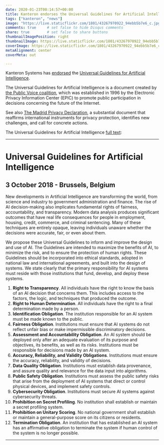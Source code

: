 ```yaml
---
date: 2020-01-23T00:14:57+00:00
title: Kanteron endorses the Universal Guidelines for Artificial Intelligence
tags: ["kanteron", "news"]
image: "https://live.staticflickr.com/1801/43267970922_94ebb5b7e6_c.jpg"
comments: true     # set false to hide Disqus comments  
share: true        # set false to share buttons
thumbnailImagePosition: right
thumbnailImage: https://live.staticflickr.com/1801/43267970922_94ebb5b7e6_c.jpg
coverImage: https://live.staticflickr.com/1801/43267970922_94ebb5b7e6_c.jpg
metaAlignment: center
coverMeta: out

---
```


Kanteron Systems has [endorsed](https://thepublicvoice.org/AI-universal-guidelines/endorsement/) the [Universal Guidelines for Artificial Intelligence](https://thepublicvoice.org/ai-universal-guidelines/).

<!--more-->

The Universal Guidelines for Artificial Intelligence is a document created by [the Public Voice coalition](https://thepublicvoice.org), which was established in 1996 by the Electronic Privacy Information Center (EPIC) to promote public participation in decisions concerning the future of the Internet.

See also [The Madrid Privacy Declaration](https://thepublicvoice.org/madrid-declaration/), a substantial document that reaffirms international instruments for privacy protection, identifies new challenges, and call for concrete actions.

The Universal Guidelines for Artificial Intelligence [full text](https://thepublicvoice.org/ai-universal-guidelines/):

---

# Universal Guidelines for Artificial Intelligence
## 3 October 2018 - Brussels, Belgium

New developments in Artificial Intelligence are transforming the world, from science and industry to government administration and finance. The rise of AI decision-making also implicates fundamental rights of fairness, accountability, and transparency. Modern data analysis produces significant outcomes that have real life consequences for people in employment, housing, credit, commerce, and criminal sentencing. Many of these techniques are entirely opaque, leaving individuals unaware whether the decisions were accurate, fair, or even about them.

We propose these Universal Guidelines to inform and improve the design and use of AI. The Guidelines are intended to maximize the benefits of AI, to minimize the risk, and to ensure the protection of human rights. These Guidelines should be incorporated into ethical standards, adopted in national law and international agreements, and built into the design of systems.  We state clearly that the primary responsibility for AI systems must reside with those institutions that fund, develop, and deploy these systems.

1. **Right to Transparency**. All individuals have the right to know the basis of an AI decision that concerns them. This includes access to the factors, the logic, and techniques that produced the outcome.
2. **Right to Human Determination**. All individuals have the right to a final determination made by a person.
3. **Identification Obligation**. The institution responsible for an AI system must be made known to the public.
4. **Fairness Obligation**. Institutions must ensure that AI systems do not reflect unfair bias or make impermissible discriminatory decisions.
5. **Assessment and Accountability Obligation**. An AI system should be deployed only after an adequate evaluation of its purpose and objectives, its benefits, as well as its risks. Institutions must be responsible for decisions made by an AI system.
6. **Accuracy, Reliability, and Validity Obligations**. Institutions must ensure the accuracy, reliability, and validity of decisions.
7. **Data Quality Obligation**. Institutions must establish data provenance, and assure quality and relevance for the data input into algorithms.
8. **Public Safety Obligation**. Institutions must assess the public safety risks that arise from the deployment of AI systems that direct or control physical devices, and implement safety controls.
9. **Cybersecurity Obligation**. Institutions must secure AI systems against cybersecurity threats.
10. **Prohibition on Secret Profiling**. No institution shall establish or maintain a secret profiling system.
11. **Prohibition on Unitary Scoring**. No national government shall establish or maintain a general-purpose score on its citizens or residents.
12. **Termination Obligation**. An institution that has established an AI system has an affirmative obligation to terminate the system if human control of the system is no longer possible.

---
